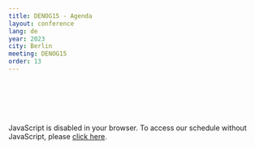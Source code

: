 ```yaml
---
title: DENOG15 - Agenda
layout: conference
lang: de
year: 2023
city: Berlin
meeting: DENOG15
order: 13
---
```


<br />
<br />
<br />
<br />
<br />
<pretalx-schedule event-url="https://pretalx.com/denog15/" locale="en" format="list" style="--pretalx-clr-primary: #F9CD00"></pretalx-schedule>
<noscript>
   <div class="pretalx-widget">
        <div class="pretalx-widget-info-message">
            JavaScript is disabled in your browser. To access our schedule without JavaScript,
            please <a target="_blank" href="https://pretalx.com/denog15/schedule/">click here</a>.
        </div>
    </div>
</noscript>
<br />

